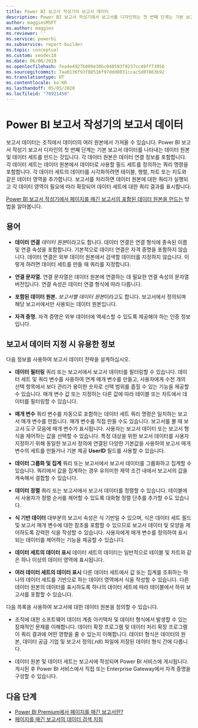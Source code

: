 ```yaml
---
title: Power BI 보고서 작성기의 보고서 데이터
description: Power BI 보고서 작성기에서 보고서를 디자인하는 첫 번째 단계는 기본 보고서 데이터를 나타내는 데이터 원본 및 데이터 세트를 만드는 것입니다.
author: maggiesMSFT
ms.author: maggies
ms.reviewer: ''
ms.service: powerbi
ms.subservice: report-builder
ms.topic: conceptual
ms.custom: seodec18
ms.date: 06/06/2019
ms.openlocfilehash: fea4e4927b009e30bc040593f9237cc49ff73956
ms.sourcegitcommit: 7aa0136f93f88516f97ddd8031ccac5d07863b92
ms.translationtype: HT
ms.contentlocale: ko-KR
ms.lasthandoff: 05/05/2020
ms.locfileid: "78921450"
---
```

# <a name="report-data-in-power-bi-report-builder"></a>Power BI 보고서 작성기의 보고서 데이터

보고서 데이터는 조직에서 데이터의 여러 원본에서 가져올 수 있습니다. Power BI 보고서 작성기 보고서 디자인의 첫 번째 단계는 기본 보고서 데이터를 나타내는 데이터 원본 및 데이터 세트를 만드는 것입니다. 각 데이터 원본은 데이터 연결 정보를 포함합니다. 각 데이터 세트는 데이터 원본에서 데이터로 사용할 필드 세트를 정의하는 쿼리 명령을 포함합니다. 각 데이터 세트의 데이터를 시각화하려면 테이블, 행렬, 차트 또는 지도와 같은 데이터 영역을 추가합니다. 보고서를 처리하면 데이터 원본에 대한 쿼리가 실행되고 각 데이터 영역이 필요에 따라 확장되어 데이터 세트에 대한 쿼리 결과를 표시합니다.  

[Power BI 보고서 작성기에서 페이지를 매긴 보고서의 포함된 데이터 원본을 만드는](paginated-reports-embedded-data-source.md) 방법을 알아봅니다.


##  <a name="terms"></a><a name="BkMk_ReportDataTerms"></a> 용어  
  
- **데이터 연결** *데이터 원본*이라고도 합니다. 데이터 연결은 연결 형식에 종속된 이름 및 연결 속성을 포함합니다. 기본적으로 데이터 연결은 자격 증명을 포함하지 않습니다. 데이터 연결은 외부 데이터 원본에서 검색할 데이터를 지정하지 않습니다. 이렇게 하려면 데이터 세트를 만들 때 쿼리를 지정합니다.  
  
- **연결 문자열.** 연결 문자열은 데이터 원본에 연결하는 데 필요한 연결 속성의 문자열 버전입니다. 연결 속성은 데이터 연결 형식에 따라 다릅니다.  
  
- **포함된 데이터 원본.** *보고서별 데이터 원본*이라고도 합니다. 보고서에서 정의되며 해당 보고서에서만 사용되는 데이터 원본입니다.  
  
- **자격 증명.** 자격 증명은 외부 데이터에 액세스할 수 있도록 제공해야 하는 인증 정보입니다.  
  
##  <a name="tips-for-specifying-report-data"></a><a name="BkMk_ReportDataTips"></a> 보고서 데이터 지정 시 유용한 정보

 다음 정보를 사용하여 보고서 데이터 전략을 설계하십시오.  
  
- **데이터 필터링** 쿼리 또는 보고서에서 보고서 데이터를 필터링할 수 있습니다. 데이터 세트 및 쿼리 변수를 사용하여 연계 매개 변수를 만들고, 사용자에게 수천 개의 선택 항목에서 보다 관리가 용이한 숫자로 선택 범위를 좁힐 수 있는 기능을 제공할 수 있습니다. 매개 변수 값 또는 지정하는 다른 값에 따라 테이블 또는 차트에서 데이터를 필터링할 수 있습니다.  
  
- **매개 변수** 쿼리 변수를 자동으로 포함하는 데이터 세트 쿼리 명령은 일치하는 보고서 매개 변수를 만듭니다. 매개 변수를 직접 만들 수도 있습니다. 보고서를 볼 때 보고서 도구 모음에 매개 변수가 표시됩니다. 사용자는 보고서 데이터 또는 보고서 형식을 제어하는 값을 선택할 수 있습니다. 특정 대상을 위한 보고서 데이터를 사용자 지정하기 위해 동일한 보고서 정의에 연결된 다양한 기본값을 사용하여 보고서 매개 변수의 세트를 만들거나 기본 제공 **UserID** 필드를 사용할 수 있습니다. 
  
- **데이터 그룹화 및 집계** 쿼리 또는 보고서에서 보고서 데이터를 그룹화하고 집계할 수 있습니다. 쿼리에서 값을 집계하는 경우 유의미한 제약 조건 내에서 보고서의 값을 계속해서 결합할 수 있습니다.  
  
- **데이터 정렬** 쿼리 또는 보고서에서 보고서 데이터를 정렬할 수 있습니다. 테이블에서 사용자가 정렬 순서를 제어할 수 있도록 대화형 정렬 단추를 추가할 수도 있습니다.  
  
- **식 기반 데이터** 대부분의 보고서 속성은 식 기반일 수 있으며, 식은 데이터 세트 필드 및 보고서 매개 변수에 대한 참조를 포함할 수 있으므로 보고서 데이터 및 모양을 제어하도록 강력한 식을 작성할 수 있습니다. 사용자에게 매개 변수를 정의하여 표시되는 데이터를 제어하는 기능을 제공할 수 있습니다.  
  
- **데이터 세트의 데이터 표시** 데이터 세트의 데이터는 일반적으로 테이블 및 차트와 같은 하나 이상의 데이터 영역에 표시됩니다.  
  
- **여러 데이터 세트의 데이터 표시** 다른 데이터 세트에서 값 또는 집계를 조회하는 하나의 데이터 세트를 기반으로 하는 데이터 영역에서 식을 작성할 수 있습니다. 다른 데이터 원본의 데이터를 표시하도록 하나의 데이터 세트에 따라 테이블에서 하위 보고서를 포함할 수 있습니다.  
  
 다음 목록을 사용하여 보고서에 대한 데이터 원본을 정의할 수 있습니다.  
  
- 조직에 대한 소프트웨어 데이터 계층 아키텍처 및 데이터 형식에서 발생할 수 있는 잠재적인 문제를 이해합니다. 데이터 확장 프로그램 및 데이터 처리 확장 프로그램이 쿼리 결과에 어떤 영향을 줄 수 있는지 이해합니다. 데이터 형식은 데이터의 원본, 데이터 공급 기업 및 보고서 정의(.rdl) 파일에 저장된 데이터 형식 간에 다릅니다.  
  
- 데이터 원본 및 데이터 세트는 보고서에 작성되며 Power BI 서비스에 게시됩니다. 게시된 후 Power BI 서비스에서 직접 또는 Enterprise Gateway에서 자격 증명을 구성할 수 있습니다. 

## <a name="next-steps"></a>다음 단계

- [Power BI Premium에서 페이지를 매긴 보고서란?](paginated-reports-report-builder-power-bi.md)  
- [페이지를 매긴 보고서의 데이터 검색 지침](../guidance/report-paginated-data-retrieval.md)
